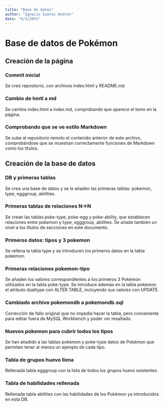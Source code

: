 ```yaml
---
title: "Base de datos"
author: "Ignacio Suárez Andrés"
date: "4/3/2015"
---
```


# Base de datos de Pokémon

## Creación de la página

### Commit inicial
Se creó repositorio, con archivos index.html y README.md

### Cambio de hmtl a md
Se cambia index.html a index.md, comprobando que aparece el texto en la página.

### Comprobando que se ve estilo Markdown
Se sube al repositorio remoto el contenido anterior de este archivo, comprobándose que se muestran correctamente funciones de Markdown como los títulos.


## Creación de la base de datos

### DB y primeras tablas
Se crea una base de datos y se le añaden las primeras tablas: pokemon, type, egggroup, abilities.

### Primeras tablas de relaciones N->N
Se crean las tablas poke-type, poke-egg y poke-ability, que establecen relaciones entre pokemon y type, egggroup, abilities. Se añade también un nivel a los títulos de secciones en este documento.

### Primeros datos: tipos y 3 pokemon
Se rellena la tabla type y se introducen los primeros datos en la tabla pokemon.

### Primeras relaciones pokemon-tipo
Se añaden los valores correspondientes a los primeros 3 Pokémon utilizados en la tabla poke-type. Se introduce además en la tabla pokemon el atributo dualtype con ALTER TABLE, incluyendo sus valores con UPDATE.

### Cambiado archivo pokemondb a pokemondb.sql
Corrección de fallo original que no impedía hacer la tabla, pero conveniente para editar fuera de MySQL Workbench y poder ver resaltado.

### Nuevos pokemon para cubrir todos los tipos
Se han añadido a las tablas pokemon y poke-type datos de Pokémon que permiten tener al menos un ejemplo de cada tipo.

### Tabla de grupos huevo llena
Rellenada tabla egggroup con la lista de todos los grupos huevo existentes.

### Tabla de habilidades rellenada
Rellenada tabla abilities con las habilidades de los Pokémon ya introducidos en esta DB.
